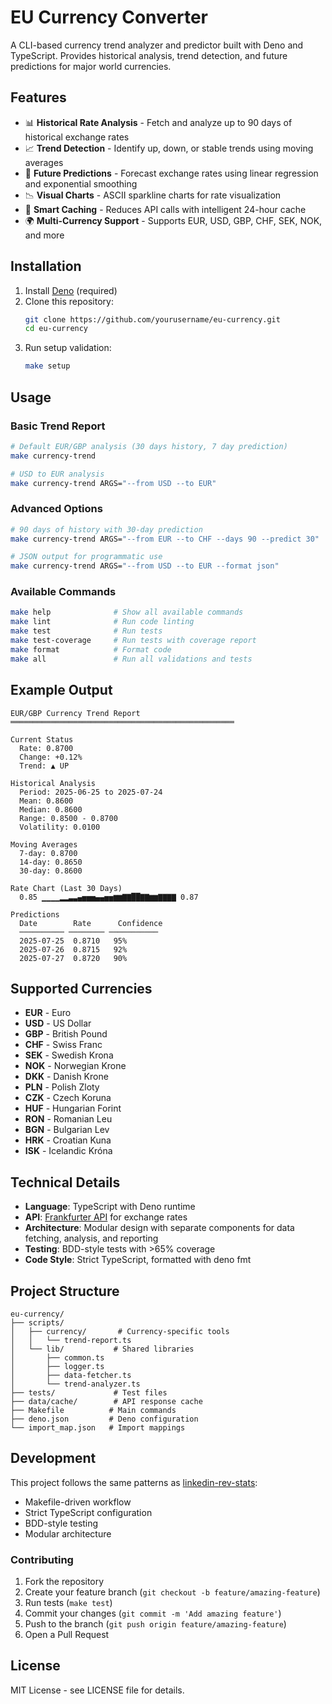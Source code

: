 # EU Currency Converter

A CLI-based currency trend analyzer and predictor built with Deno and TypeScript. Provides historical analysis, trend detection, and future predictions for major world currencies.

## Features

- 📊 **Historical Rate Analysis** - Fetch and analyze up to 90 days of historical exchange rates
- 📈 **Trend Detection** - Identify up, down, or stable trends using moving averages
- 🔮 **Future Predictions** - Forecast exchange rates using linear regression and exponential smoothing
- 📉 **Visual Charts** - ASCII sparkline charts for rate visualization
- 💾 **Smart Caching** - Reduces API calls with intelligent 24-hour cache
- 🌍 **Multi-Currency Support** - Supports EUR, USD, GBP, CHF, SEK, NOK, and more

## Installation

1. Install [Deno](https://deno.land/) (required)
2. Clone this repository:
   ```bash
   git clone https://github.com/yourusername/eu-currency.git
   cd eu-currency
   ```
3. Run setup validation:
   ```bash
   make setup
   ```

## Usage

### Basic Trend Report
```bash
# Default EUR/GBP analysis (30 days history, 7 day prediction)
make currency-trend

# USD to EUR analysis
make currency-trend ARGS="--from USD --to EUR"
```

### Advanced Options
```bash
# 90 days of history with 30-day prediction
make currency-trend ARGS="--from EUR --to CHF --days 90 --predict 30"

# JSON output for programmatic use
make currency-trend ARGS="--from USD --to EUR --format json"
```

### Available Commands
```bash
make help              # Show all available commands
make lint              # Run code linting
make test              # Run tests
make test-coverage     # Run tests with coverage report
make format            # Format code
make all               # Run all validations and tests
```

## Example Output

```
EUR/GBP Currency Trend Report
══════════════════════════════════════════════════

Current Status
  Rate: 0.8700
  Change: +0.12%
  Trend: ▲ UP

Historical Analysis
  Period: 2025-06-25 to 2025-07-24
  Mean: 0.8600
  Median: 0.8600
  Range: 0.8500 - 0.8700
  Volatility: 0.0100

Moving Averages
  7-day: 0.8700
  14-day: 0.8650
  30-day: 0.8600

Rate Chart (Last 30 Days)
  0.85 ▁▁▁▁▂▂▃▃▄▅▅▅▄▄▅▅▆▆▇▇██▇▇▆▆▇▇▇▇ 0.87

Predictions
  Date        Rate      Confidence
  ────────── ──────── ───────────
  2025-07-25  0.8710   95%
  2025-07-26  0.8715   92%
  2025-07-27  0.8720   90%
```

## Supported Currencies

- **EUR** - Euro
- **USD** - US Dollar
- **GBP** - British Pound
- **CHF** - Swiss Franc
- **SEK** - Swedish Krona
- **NOK** - Norwegian Krone
- **DKK** - Danish Krone
- **PLN** - Polish Zloty
- **CZK** - Czech Koruna
- **HUF** - Hungarian Forint
- **RON** - Romanian Leu
- **BGN** - Bulgarian Lev
- **HRK** - Croatian Kuna
- **ISK** - Icelandic Króna

## Technical Details

- **Language**: TypeScript with Deno runtime
- **API**: [Frankfurter API](https://www.frankfurter.app/) for exchange rates
- **Architecture**: Modular design with separate components for data fetching, analysis, and reporting
- **Testing**: BDD-style tests with >65% coverage
- **Code Style**: Strict TypeScript, formatted with deno fmt

## Project Structure

```
eu-currency/
├── scripts/
│   ├── currency/       # Currency-specific tools
│   │   └── trend-report.ts
│   └── lib/           # Shared libraries
│       ├── common.ts
│       ├── logger.ts
│       ├── data-fetcher.ts
│       └── trend-analyzer.ts
├── tests/             # Test files
├── data/cache/        # API response cache
├── Makefile          # Main commands
├── deno.json         # Deno configuration
└── import_map.json   # Import mappings
```

## Development

This project follows the same patterns as [linkedin-rev-stats](https://github.com/yourusername/linkedin-rev-stats):
- Makefile-driven workflow
- Strict TypeScript configuration
- BDD-style testing
- Modular architecture

### Contributing

1. Fork the repository
2. Create your feature branch (`git checkout -b feature/amazing-feature`)
3. Run tests (`make test`)
4. Commit your changes (`git commit -m 'Add amazing feature'`)
5. Push to the branch (`git push origin feature/amazing-feature`)
6. Open a Pull Request

## License

MIT License - see LICENSE file for details.
